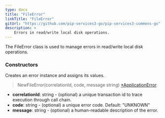 ```yaml
---
type: docs
title: "FileError"
linkTitle: "FileError"
gitUrl: "https://github.com/pip-services3-go/pip-services3-commons-go"
description: >
    Errors in read/write local disk operations.
---
```


The FileError class is used to manage errors in read/write local disk operations.


### Constructors
Creates an error instance and assigns its values.

> NewFileError(correlationId, code, message string) [*ApplicationError](../application_exception)

- **correlationId**: string - (optional) a unique transaction id to trace execution through call chain.
- **code**: string - (optional) a unique error code. Default: "UNKNOWN"
- **message**: string - (optional) a human-readable description of the error.

